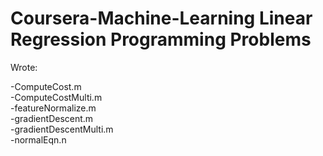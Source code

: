# Coursera-Machine-Learning Linear Regression Programming Problems

Wrote:

 -ComputeCost.m
 <br>
 -ComputeCostMulti.m
 <br>
 -featureNormalize.m
 <br>
 -gradientDescent.m
 <br>
 -gradientDescentMulti.m
 <br>
 -normalEqn.n

